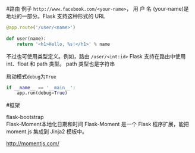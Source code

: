 #路由
例子 
 `http://www.facebook.com/<your-name>`， 用 户 名 (your-name)是地址的一部分。Flask 支持这种形式的 URL
```py
@app.route('/user/<name>')      
def user(name):
    return '<h1>Hello, %s!</h1>' % name
```

不过也可使用类型定义。例如，路由 `/user/<int:id>` Flask 支持在路由中使用 int、float 和 path 类型。 path 类型也是字符串


启动模式`debug`为`True`

```py
if __name__ == '__main__':
    app.run(debug=True)

```




#框架 

flask-bootstrap  
Flask-Moment本地化日期和时间
Flask-Moment 是一个 Flask 程序扩展，能把 moment.js 集成到 Jinja2 模板中。

http://momentjs.com/
